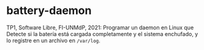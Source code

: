 # battery-daemon
TP1, Software Libre, FI-UNMdP, 2021: Programar un daemon en Linux que Detecte si la batería está cargada completamente y el sistema enchufado, y lo registre en un archivo en `/var/log`. 
